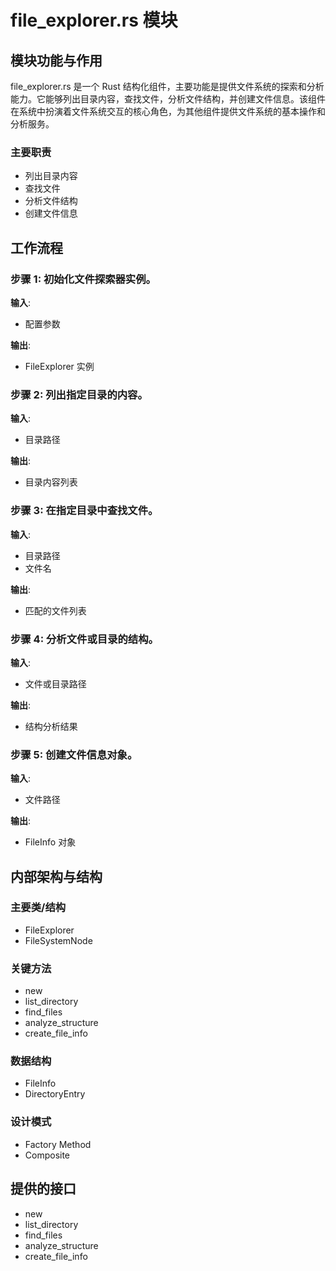 # file_explorer.rs 模块

## 模块功能与作用
file_explorer.rs 是一个 Rust 结构化组件，主要功能是提供文件系统的探索和分析能力。它能够列出目录内容，查找文件，分析文件结构，并创建文件信息。该组件在系统中扮演着文件系统交互的核心角色，为其他组件提供文件系统的基本操作和分析服务。

### 主要职责
- 列出目录内容
- 查找文件
- 分析文件结构
- 创建文件信息

## 工作流程
### 步骤 1: 初始化文件探索器实例。
**输入**:
- 配置参数

**输出**:
- FileExplorer 实例

### 步骤 2: 列出指定目录的内容。
**输入**:
- 目录路径

**输出**:
- 目录内容列表

### 步骤 3: 在指定目录中查找文件。
**输入**:
- 目录路径
- 文件名

**输出**:
- 匹配的文件列表

### 步骤 4: 分析文件或目录的结构。
**输入**:
- 文件或目录路径

**输出**:
- 结构分析结果

### 步骤 5: 创建文件信息对象。
**输入**:
- 文件路径

**输出**:
- FileInfo 对象

## 内部架构与结构
### 主要类/结构
- FileExplorer
- FileSystemNode

### 关键方法
- new
- list_directory
- find_files
- analyze_structure
- create_file_info

### 数据结构
- FileInfo
- DirectoryEntry

### 设计模式
- Factory Method
- Composite

## 提供的接口
- new
- list_directory
- find_files
- analyze_structure
- create_file_info

